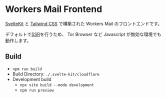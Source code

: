 # Workers Mail Frontend

[SvelteKit](https://kit.svelte.dev/) と [Tailwind CSS](https://tailwindcss.com/) で構築された Workers Mail のフロントエンドです。  

デフォルトで[SSR](https://kit.svelte.dev/docs/page-options#ssr)を行うため、 Tor Browser など Javascript が無効な環境でも動作します。

## Build

- `npm run build`
- Build Directory: `./.svelte-kit/cloudflare`
- Development build
  - `npx vite build --mode development`
  - `npm run preview`